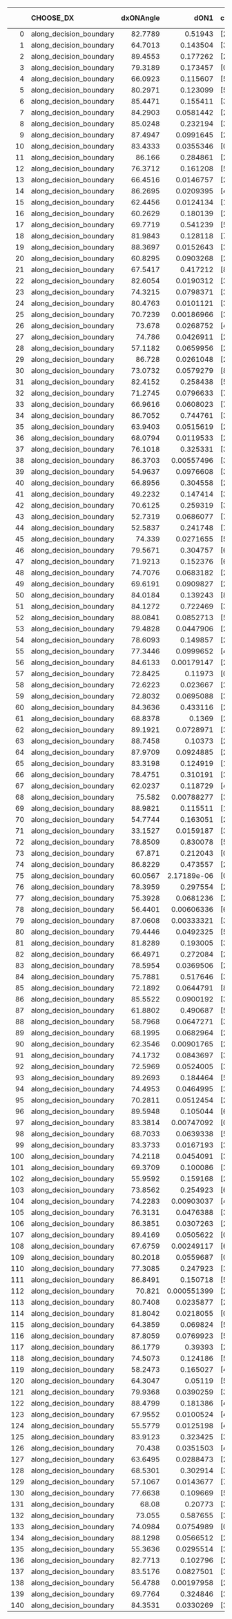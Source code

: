 |     | CHOOSE_DX               |   dxONAngle |        dON1 | cIDON1   |   dON_patch_1 |   nTON |         dON |   dxOFFAngle |       dOFF1 | cIDOFF1   |   dOFF_patch_1 |   nTOFF |        dOFF | SUCCESS   |   nExp |   dual_point_id |   subpoint_time_seconds |   total_execution_time |        logp |       dOFF/dON | Vote dOFF>dON   |
|----:|:------------------------|------------:|------------:|:---------|--------------:|-------:|------------:|-------------:|------------:|:----------|---------------:|--------:|------------:|:----------|-------:|----------------:|------------------------:|-----------------------:|------------:|---------------:|:----------------|
|   0 | along_decision_boundary |     82.7789 | 0.51943     | [2 7]    |   0.51943     |      1 | 0.51943     |      72.2411 | 0.171545    | [2 7]     |    0.171545    |       1 | 0.171545    | False     |      1 |               1 |                4.70237  |                5.04445 |  0          |     0.330256   | False           |
|   1 | along_decision_boundary |     64.7013 | 0.143504    | [3 6]    |   0.143504    |      1 | 0.143504    |      64.3172 | 0.0854218   | [3 6]     |    0.0854218   |       1 | 0.0854218   | False     |      2 |               3 |                3.75282  |                8.84268 | -0.5        |     0.595258   | False           |
|   2 | along_decision_boundary |     89.4553 | 0.177262    | [2 7]    |   0.177262    |      1 | 0.177262    |      76.9976 | 0.171859    | [2 7]     |    0.171859    |       1 | 0.171859    | False     |      3 |               6 |                2.27614  |               11.2471  | -1          |     0.969523   | False           |
|   3 | along_decision_boundary |     79.3189 | 0.173457    | [0 1]    |   0.173457    |      1 | 0.173457    |      71.7752 | 0.0871793   | [0 1]     |    0.0871793   |       1 | 0.0871793   | False     |      4 |               8 |                2.14694  |               13.4502  | -1.5        |     0.502599   | False           |
|   4 | along_decision_boundary |     66.0923 | 0.115607    | [5 6]    |   0.115607    |      1 | 0.115607    |      71.4086 | 0.078656    | [5 6]     |    0.078656    |       1 | 0.078656    | False     |      5 |              12 |                1.51606  |               18.2594  | -2          |     0.680375   | False           |
|   5 | along_decision_boundary |     80.2971 | 0.123099    | [5 6]    |   0.123099    |      1 | 0.123099    |      80.477  | 0.411633    | [5 6]     |    0.411633    |       1 | 0.411633    | True      |      6 |              13 |                2.12902  |               20.3954  | -2.5        |     3.34393    | True            |
|   6 | along_decision_boundary |     85.4471 | 0.155411    | [3 4]    |   0.155411    |      1 | 0.155411    |      77.7527 | 0.151377    | [3 4]     |    0.151377    |       1 | 0.151377    | False     |      7 |              15 |                4.9493   |               25.3941  | -1.33333    |     0.974044   | False           |
|   7 | along_decision_boundary |     84.2903 | 0.0581442   | [2 8]    |   0.0581442   |      1 | 0.0581442   |      86.2695 | 0.000915187 | [2 8]     |    0.000915187 |       1 | 0.000915187 | False     |      8 |              16 |                1.30795  |               26.7126  | -1.78571    |     0.0157399  | False           |
|   8 | along_decision_boundary |     85.0248 | 0.232194    | [3 6]    |   0.232194    |      1 | 0.232194    |      86.3803 | 0.780411    | [3 6]     |    0.780411    |       1 | 0.780411    | True      |      9 |              17 |                4.92679  |               31.6478  | -2.25       |     3.36103    | True            |
|   9 | along_decision_boundary |     87.4947 | 0.0991645   | [2 3]    |   0.0991645   |      1 | 0.0991645   |      78.0448 | 0.278896    | [2 3]     |    0.278896    |       1 | 0.278896    | True      |     10 |              22 |                4.36713  |               37.6909  | -1.38889    |     2.81246    | True            |
|  10 | along_decision_boundary |     83.4333 | 0.0355346   | [0 8]    |   0.0355346   |      1 | 0.0355346   |      64.1258 | 0.161273    | [1 8]     |    0.161273    |       1 | 0.161273    | True      |     11 |              23 |                2.1885   |               39.8845  | -0.8        |     4.53848    | True            |
|  11 | along_decision_boundary |     86.166  | 0.284861    | [2 5]    |   0.284861    |      1 | 0.284861    |      82.6908 | 0.399396    | [2 5]     |    0.399396    |       1 | 0.399396    | True      |     12 |              24 |                4.4639   |               44.3565  | -0.409091   |     1.40207    | True            |
|  12 | along_decision_boundary |     76.3712 | 0.161208    | [5 9]    |   0.161208    |      1 | 0.161208    |      86.7673 | 0.226713    | [5 9]     |    0.226713    |       1 | 0.226713    | True      |     13 |              31 |                2.98457  |               56.7109  | -0.166667   |     1.40634    | True            |
|  13 | along_decision_boundary |     66.4516 | 0.0146757   | [2 7]    |   0.0146757   |      1 | 0.0146757   |      81.1528 | 0.111487    | [2 7]     |    0.111487    |       1 | 0.111487    | True      |     14 |              36 |                1.88902  |               63.3979  | -0.0384615  |     7.59673    | True            |
|  14 | along_decision_boundary |     86.2695 | 0.0209395   | [4 7]    |   0.0209395   |      1 | 0.0209395   |      86.821  | 0.0709166   | [4 7]     |    0.0709166   |       1 | 0.0709166   | True      |     15 |              37 |                1.76767  |               65.1736  | -0          |     3.38674    | True            |
|  15 | along_decision_boundary |     62.4456 | 0.0124134   | [1 9]    |   0.0124134   |      1 | 0.0124134   |      78.2255 | 0.0153719   | [0 9]     |    0.0153719   |       1 | 0.0153719   | True      |     16 |              38 |                1.27558  |               66.4551  | -0.0333333  |     1.23833    | True            |
|  16 | along_decision_boundary |     60.2629 | 0.180139    | [2 7]    |   0.180139    |      1 | 0.180139    |      62.6857 | 0.001277    | [2 7]     |    0.001277    |       1 | 0.001277    | False     |     17 |              39 |                2.71266  |               69.1728  | -0.125      |     0.00708897 | False           |
|  17 | along_decision_boundary |     69.7719 | 0.541239    | [5 9]    |   0.541239    |      1 | 0.541239    |      70.5531 | 0.0870202   | [5 9]     |    0.0870202   |       1 | 0.0870202   | False     |     18 |              42 |                4.1967   |               79.2966  | -0.0294118  |     0.16078    | False           |
|  18 | along_decision_boundary |     81.9843 | 0.128118    | [7 9]    |   0.128118    |      1 | 0.128118    |      79.1343 | 0.369957    | [7 9]     |    0.369957    |       1 | 0.369957    | True      |     19 |              44 |                5.12148  |               84.4632  | -0          |     2.88764    | True            |
|  19 | along_decision_boundary |     88.3697 | 0.0152643   | [3 7]    |   0.0152643   |      1 | 0.0152643   |      81.0893 | 0.482943    | [3 7]     |    0.482943    |       1 | 0.482943    | True      |     20 |              45 |                6.13429  |               90.6073  | -0.0263158  |    31.6387     | True            |
|  20 | along_decision_boundary |     60.8295 | 0.0903268   | [2 6]    |   0.0903268   |      1 | 0.0903268   |      72.8957 | 0.123912    | [2 6]     |    0.123912    |       1 | 0.123912    | True      |     21 |              46 |                2.26098  |               92.8742  | -0.1        |     1.37182    | True            |
|  21 | along_decision_boundary |     67.5417 | 0.417212    | [8 9]    |   0.417212    |      1 | 0.417212    |      78.6743 | 0.13195     | [8 9]     |    0.13195     |       1 | 0.13195     | False     |     22 |              49 |                3.53171  |               96.4932  | -0.214286   |     0.316267   | False           |
|  22 | along_decision_boundary |     82.6054 | 0.0190312   | [3 7]    |   0.0190312   |      1 | 0.0190312   |      79.5972 | 0.346367    | [3 7]     |    0.346367    |       1 | 0.346367    | True      |     23 |              54 |                2.97507  |              101.297   | -0.0909091  |    18.1999     | True            |
|  23 | along_decision_boundary |     74.3215 | 0.0798371   | [3 5]    |   0.0798371   |      1 | 0.0798371   |      81.4998 | 0.0115333   | [3 5]     |    0.0115333   |       1 | 0.0115333   | False     |     24 |              55 |                1.87058  |              103.173   | -0.195652   |     0.14446    | False           |
|  24 | along_decision_boundary |     80.4763 | 0.0101121   | [3 5]    |   0.0101121   |      1 | 0.0101121   |      81.6249 | 0.314223    | [3 5]     |    0.314223    |       1 | 0.314223    | True      |     25 |              58 |                2.00846  |              105.283   | -0.0833333  |    31.0739     | True            |
|  25 | along_decision_boundary |     70.7239 | 0.00186966  | [3 5]    |   0.00186966  |      1 | 0.00186966  |      72.7318 | 0.283671    | [3 5]     |    0.283671    |       1 | 0.283671    | True      |     26 |              59 |                1.7405   |              107.032   | -0.18       |   151.723      | True            |
|  26 | along_decision_boundary |     73.678  | 0.0268752   | [4 7]    |   0.0268752   |      1 | 0.0268752   |      64.6858 | 0.111525    | [4 7]     |    0.111525    |       1 | 0.111525    | True      |     27 |              61 |                2.05008  |              109.145   | -0.307692   |     4.14972    | True            |
|  27 | along_decision_boundary |     74.786  | 0.0426911   | [2 6]    |   0.0426911   |      1 | 0.0426911   |      89.4039 | 0.592839    | [2 6]     |    0.592839    |       1 | 0.592839    | True      |     28 |              62 |                3.53052  |              112.684   | -0.462963   |    13.8867     | True            |
|  28 | along_decision_boundary |     57.1182 | 0.0659956   | [2 4]    |   0.0659956   |      1 | 0.0659956   |      64.2432 | 0.192517    | [2 4]     |    0.192517    |       1 | 0.192517    | True      |     29 |              64 |                2.50605  |              122.695   | -0.642857   |     2.91711    | True            |
|  29 | along_decision_boundary |     86.728  | 0.0261048   | [2 5]    |   0.0261048   |      1 | 0.0261048   |      87.2324 | 0.051353    | [2 5]     |    0.051353    |       1 | 0.051353    | True      |     30 |              71 |                0.928337 |              123.927   | -0.844828   |     1.96719    | True            |
|  30 | along_decision_boundary |     73.0732 | 0.0579279   | [8 9]    |   0.0579279   |      1 | 0.0579279   |      79.7871 | 0.0352087   | [8 9]     |    0.0352087   |       1 | 0.0352087   | False     |     31 |              73 |                0.917833 |              124.892   | -1.06667    |     0.607801   | False           |
|  31 | along_decision_boundary |     82.4152 | 0.258438    | [5 6]    |   0.258438    |      1 | 0.258438    |      76.09   | 0.0370872   | [5 6]     |    0.0370872   |       1 | 0.0370872   | False     |     32 |              75 |                2.70578  |              127.66    | -0.790323   |     0.143505   | False           |
|  32 | along_decision_boundary |     71.2745 | 0.0796633   | [7 9]    |   0.0796633   |      1 | 0.0796633   |      74.7006 | 0.0553885   | [7 9]     |    0.0553885   |       1 | 0.0553885   | False     |     33 |              78 |                2.25961  |              132.054   | -0.5625     |     0.695282   | False           |
|  33 | along_decision_boundary |     66.9616 | 0.0608023   | [7 9]    |   0.0608023   |      1 | 0.0608023   |      76.9296 | 0.0827439   | [7 9]     |    0.0827439   |       1 | 0.0827439   | True      |     34 |              79 |                1.96581  |              134.028   | -0.378788   |     1.36087    | True            |
|  34 | along_decision_boundary |     86.7052 | 0.744761    | [3 5]    |   0.744761    |      1 | 0.744761    |      63.9196 | 0.056066    | [3 5]     |    0.056066    |       1 | 0.056066    | False     |     35 |              86 |                2.62939  |              142.444   | -0.529412   |     0.0752806  | False           |
|  35 | along_decision_boundary |     63.9403 | 0.0515619   | [2 6]    |   0.0515619   |      1 | 0.0515619   |      73.6753 | 0.0434575   | [2 6]     |    0.0434575   |       1 | 0.0434575   | False     |     36 |              87 |                1.39673  |              143.846   | -0.357143   |     0.842822   | False           |
|  36 | along_decision_boundary |     68.0794 | 0.0119533   | [2 6]    |   0.0119533   |      1 | 0.0119533   |      79.4553 | 0.0765747   | [2 6]     |    0.0765747   |       1 | 0.0765747   | True      |     37 |              88 |                1.4503   |              145.302   | -0.222222   |     6.40616    | True            |
|  37 | along_decision_boundary |     76.1018 | 0.325331    | [3 6]    |   0.325331    |      1 | 0.325331    |      75.997  | 0.319173    | [3 6]     |    0.319173    |       1 | 0.319173    | False     |     38 |              95 |                3.89923  |              154.915   | -0.337838   |     0.981074   | False           |
|  38 | along_decision_boundary |     86.3703 | 0.00557496  | [3 7]    |   0.00557496  |      1 | 0.00557496  |      87.0007 | 0.242903    | [3 7]     |    0.242903    |       1 | 0.242903    | True      |     39 |              99 |                2.6514   |              160.066   | -0.210526   |    43.5703     | True            |
|  39 | along_decision_boundary |     54.9637 | 0.0976608   | [3 6]    |   0.0976608   |      1 | 0.0976608   |      56.7888 | 0.115371    | [3 6]     |    0.115371    |       1 | 0.115371    | True      |     40 |             100 |                2.66794  |              162.743   | -0.320513   |     1.18135    | True            |
|  40 | along_decision_boundary |     66.8956 | 0.304558    | [2 6]    |   0.304558    |      1 | 0.304558    |      75.1875 | 0.203049    | [2 6]     |    0.203049    |       1 | 0.203049    | False     |     41 |             104 |                2.03262  |              170.821   | -0.45       |     0.666699   | False           |
|  41 | along_decision_boundary |     49.2232 | 0.147414    | [3 5]    |   0.147414    |      1 | 0.147414    |      72.867  | 0.0828935   | [3 5]     |    0.0828935   |       1 | 0.0828935   | False     |     42 |             108 |                2.06651  |              173.055   | -0.304878   |     0.562319   | False           |
|  42 | along_decision_boundary |     70.6125 | 0.259319    | [3 6]    |   0.259319    |      1 | 0.259319    |      73.7403 | 0.0508066   | [3 6]     |    0.0508066   |       1 | 0.0508066   | False     |     43 |             117 |                4.08449  |              183.995   | -0.190476   |     0.195923   | False           |
|  43 | along_decision_boundary |     52.7319 | 0.0686077   | [7 9]    |   0.0686077   |      1 | 0.0686077   |      56.247  | 0.140932    | [7 9]     |    0.140932    |       1 | 0.140932    | True      |     44 |             118 |                2.18261  |              186.186   | -0.104651   |     2.05417    | True            |
|  44 | along_decision_boundary |     52.5837 | 0.241748    | [7 9]    |   0.241748    |      1 | 0.241748    |      54.7685 | 0.0299282   | [7 9]     |    0.0299282   |       1 | 0.0299282   | False     |     45 |             119 |                1.80885  |              188.001   | -0.181818   |     0.123799   | False           |
|  45 | along_decision_boundary |     74.339  | 0.0271655   | [5 7]    |   0.0271655   |      1 | 0.0271655   |      69.428  | 0.0342004   | [5 7]     |    0.0342004   |       1 | 0.0342004   | True      |     46 |             120 |                1.22936  |              189.239   | -0.1        |     1.25896    | True            |
|  46 | along_decision_boundary |     79.5671 | 0.304757    | [6 7]    |   0.304757    |      1 | 0.304757    |      74.9295 | 0.317544    | [6 7]     |    0.317544    |       1 | 0.317544    | True      |     47 |             125 |                4.82162  |              197.028   | -0.173913   |     1.04196    | True            |
|  47 | along_decision_boundary |     71.9213 | 0.152376    | [6 9]    |   0.152376    |      1 | 0.152376    |      76.3806 | 0.306353    | [6 9]     |    0.306353    |       1 | 0.306353    | True      |     48 |             127 |                1.86596  |              198.963   | -0.265957   |     2.01051    | True            |
|  48 | along_decision_boundary |     74.7076 | 0.0683182   | [2 4]    |   0.0683182   |      1 | 0.0683182   |      58.3523 | 0.0184562   | [2 4]     |    0.0184562   |       1 | 0.0184562   | False     |     49 |             130 |                1.3034   |              200.347   | -0.375      |     0.27015    | False           |
|  49 | along_decision_boundary |     69.6191 | 0.0909827   | [2 6]    |   0.0909827   |      1 | 0.0909827   |      77.2755 | 0.0154509   | [2 6]     |    0.0154509   |       1 | 0.0154509   | False     |     50 |             132 |                2.28009  |              202.68    | -0.255102   |     0.169822   | False           |
|  50 | along_decision_boundary |     84.0184 | 0.139243    | [8 9]    |   0.139243    |      1 | 0.139243    |      75.1405 | 0.452596    | [8 9]     |    0.452596    |       1 | 0.452596    | True      |     51 |             138 |                4.17323  |              212.532   | -0.16       |     3.25041    | True            |
|  51 | along_decision_boundary |     84.1272 | 0.722469    | [3 5]    |   0.722469    |      1 | 0.722469    |      66.8727 | 0.346426    | [3 5]     |    0.346426    |       1 | 0.346426    | False     |     52 |             139 |                5.68668  |              218.224   | -0.245098   |     0.479503   | False           |
|  52 | along_decision_boundary |     88.0841 | 0.0852713   | [5 6]    |   0.0852713   |      1 | 0.0852713   |      72.2735 | 0.0320551   | [5 6]     |    0.0320551   |       1 | 0.0320551   | False     |     53 |             142 |                1.8299   |              220.139   | -0.153846   |     0.375919   | False           |
|  53 | along_decision_boundary |     79.4828 | 0.0447906   | [2 7]    |   0.0447906   |      1 | 0.0447906   |      78.1744 | 0.033451    | [2 7]     |    0.033451    |       1 | 0.033451    | False     |     54 |             147 |                1.4342   |              227.679   | -0.0849057  |     0.74683    | False           |
|  54 | along_decision_boundary |     78.6093 | 0.149857    | [2 4]    |   0.149857    |      1 | 0.149857    |      57.7837 | 0.0182934   | [2 4]     |    0.0182934   |       1 | 0.0182934   | False     |     55 |             148 |                2.32515  |              230.009   | -0.037037   |     0.122072   | False           |
|  55 | along_decision_boundary |     77.3446 | 0.0999652   | [4 7]    |   0.0999652   |      1 | 0.0999652   |      80.6128 | 0.176263    | [4 7]     |    0.176263    |       1 | 0.176263    | True      |     56 |             149 |                3.11242  |              233.126   | -0.00909091 |     1.76325    | True            |
|  56 | along_decision_boundary |     84.6133 | 0.00179147  | [2 6]    |   0.00179147  |      1 | 0.00179147  |      86.0428 | 0.141189    | [2 6]     |    0.141189    |       1 | 0.141189    | True      |     57 |             152 |                1.38353  |              238.345   | -0.0357143  |    78.8116     | True            |
|  57 | along_decision_boundary |     72.8425 | 0.11973     | [0 1]    |   0.11973     |      1 | 0.11973     |      76.7892 | 0.0589996   | [0 1]     |    0.0589996   |       1 | 0.0589996   | False     |     58 |             153 |                1.46346  |              239.813   | -0.0789474  |     0.492773   | False           |
|  58 | along_decision_boundary |     72.6223 | 0.023667    | [3 4]    |   0.023667    |      1 | 0.023667    |      69.8418 | 0.0345101   | [3 4]     |    0.0345101   |       1 | 0.0345101   | True      |     59 |             154 |                1.35845  |              241.181   | -0.0344828  |     1.45815    | True            |
|  59 | along_decision_boundary |     72.8032 | 0.0695088   | [3 4]    |   0.0695088   |      1 | 0.0695088   |      79.3211 | 0.168088    | [3 4]     |    0.168088    |       1 | 0.168088    | True      |     60 |             156 |                1.89894  |              243.134   | -0.0762712  |     2.41823    | True            |
|  60 | along_decision_boundary |     84.3636 | 0.433116    | [2 7]    |   0.433116    |      1 | 0.433116    |      72.4325 | 0.0406959   | [2 7]     |    0.0406959   |       1 | 0.0406959   | False     |     61 |             157 |                2.43063  |              245.573   | -0.133333   |     0.0939608  | False           |
|  61 | along_decision_boundary |     68.8378 | 0.1369      | [2 5]    |   0.1369      |      1 | 0.1369      |      75.9842 | 0.0302456   | [2 5]     |    0.0302456   |       1 | 0.0302456   | False     |     62 |             158 |                1.71532  |              247.296   | -0.0737705  |     0.220932   | False           |
|  62 | along_decision_boundary |     89.1921 | 0.0728971   | [3 7]    |   0.0728971   |      1 | 0.0728971   |      87.8799 | 0.00556923  | [3 7]     |    0.00556923  |       1 | 0.00556923  | False     |     63 |             160 |                1.13707  |              248.493   | -0.0322581  |     0.0763986  | False           |
|  63 | along_decision_boundary |     88.7458 | 0.10373     | [2 7]    |   0.10373     |      1 | 0.10373     |      84.2182 | 0.0472826   | [2 7]     |    0.0472826   |       1 | 0.0472826   | False     |     64 |             162 |                1.74905  |              250.308   | -0.00793651 |     0.455822   | False           |
|  64 | along_decision_boundary |     87.9709 | 0.0924885   | [2 6]    |   0.0924885   |      1 | 0.0924885   |      88.6624 | 0.0936019   | [2 6]     |    0.0936019   |       1 | 0.0936019   | True      |     65 |             163 |                1.17421  |              251.49    | -0          |     1.01204    | True            |
|  65 | along_decision_boundary |     83.3198 | 0.124919    | [1 7]    |   0.124919    |      1 | 0.124919    |      76.6866 | 0.28057     | [0 7]     |    0.28057     |       1 | 0.28057     | True      |     66 |             164 |                3.71215  |              255.208   | -0.00769231 |     2.24601    | True            |
|  66 | along_decision_boundary |     78.4751 | 0.310191    | [3 9]    |   0.310191    |      1 | 0.310191    |      72.5705 | 0.00585913  | [3 9]     |    0.00585913  |       1 | 0.00585913  | False     |     67 |             166 |                3.76042  |              259.019   | -0.030303   |     0.0188888  | False           |
|  67 | along_decision_boundary |     62.0237 | 0.118729    | [4 7]    |   0.118729    |      1 | 0.118729    |      61.9304 | 0.273119    | [4 7]     |    0.273119    |       1 | 0.273119    | True      |     68 |             168 |                1.67479  |              263.773   | -0.00746269 |     2.30035    | True            |
|  68 | along_decision_boundary |     75.582  | 0.00788277  | [3 5]    |   0.00788277  |      1 | 0.00788277  |      77.1218 | 0.0960219   | [3 5]     |    0.0960219   |       1 | 0.0960219   | True      |     69 |             169 |                1.55108  |              265.33    | -0.0294118  |    12.1812     | True            |
|  69 | along_decision_boundary |     88.9821 | 0.115511    | [1 2]    |   0.115511    |      1 | 0.115511    |      82.8241 | 0.0453485   | [0 2]     |    0.0453485   |       1 | 0.0453485   | False     |     70 |             171 |                1.85118  |              267.23    | -0.0652174  |     0.392592   | False           |
|  70 | along_decision_boundary |     54.7744 | 0.163051    | [2 7]    |   0.163051    |      1 | 0.163051    |      65.8648 | 0.06052     | [2 7]     |    0.06052     |       1 | 0.06052     | False     |     71 |             174 |                1.77171  |              269.126   | -0.0285714  |     0.371173   | False           |
|  71 | along_decision_boundary |     33.1527 | 0.0159187   | [3 6]    |   0.0159187   |      1 | 0.0159187   |      41.2645 | 0.0484328   | [3 6]     |    0.0484328   |       1 | 0.0484328   | True      |     72 |             177 |                1.47692  |              273.174   | -0.00704225 |     3.0425     | True            |
|  72 | along_decision_boundary |     78.8509 | 0.830078    | [5 7]    |   0.830078    |      1 | 0.830078    |      57.5375 | 0.08874     | [5 7]     |    0.08874     |       1 | 0.08874     | False     |     73 |             178 |                7.68762  |              280.87    | -0.0277778  |     0.106906   | False           |
|  73 | along_decision_boundary |     67.871  | 0.212043    | [0 1]    |   0.212043    |      1 | 0.212043    |      68.0872 | 0.120221    | [0 1]     |    0.120221    |       1 | 0.120221    | False     |     74 |             179 |                1.32152  |              282.203   | -0.00684932 |     0.566965   | False           |
|  74 | along_decision_boundary |     86.8229 | 0.473557    | [2 8]    |   0.473557    |      1 | 0.473557    |      76.6927 | 0.293175    | [2 8]     |    0.293175    |       1 | 0.293175    | False     |     75 |             180 |                4.24815  |              286.459   | -0          |     0.619092   | False           |
|  75 | along_decision_boundary |     60.0567 | 2.17189e-06 | [0 9]    |   2.17189e-06 |      1 | 2.17189e-06 |      89.6164 | 0.0324201   | [1 9]     |    0.0324201   |       1 | 0.0324201   | True      |     76 |             182 |                1.49361  |              288.015   | -0.00666667 | 14927.1        | True            |
|  76 | along_decision_boundary |     78.3959 | 0.297554    | [2 6]    |   0.297554    |      1 | 0.297554    |      79.7063 | 0.0106099   | [2 6]     |    0.0106099   |       1 | 0.0106099   | False     |     77 |             184 |                1.62824  |              289.694   | -0          |     0.0356569  | False           |
|  77 | along_decision_boundary |     75.3928 | 0.0681236   | [2 5]    |   0.0681236   |      1 | 0.0681236   |      74.5829 | 0.0122888   | [2 5]     |    0.0122888   |       1 | 0.0122888   | False     |     78 |             187 |                1.95036  |              296.095   | -0.00649351 |     0.180389   | False           |
|  78 | along_decision_boundary |     56.4401 | 0.00606336  | [6 9]    |   0.00606336  |      1 | 0.00606336  |      64.9873 | 0.559755    | [6 9]     |    0.559755    |       1 | 0.559755    | True      |     79 |             191 |                3.56709  |              303.868   | -0.025641   |    92.3176     | True            |
|  79 | along_decision_boundary |     87.0608 | 0.00333321  | [3 5]    |   0.00333321  |      1 | 0.00333321  |      86.0258 | 0.40738     | [3 5]     |    0.40738     |       1 | 0.40738     | True      |     80 |             194 |                2.53253  |              309.395   | -0.00632911 |   122.218      | True            |
|  80 | along_decision_boundary |     79.4446 | 0.0492325   | [5 8]    |   0.0492325   |      1 | 0.0492325   |      84.7864 | 0.0567417   | [5 8]     |    0.0567417   |       1 | 0.0567417   | True      |     81 |             201 |                2.28385  |              320.058   | -0          |     1.15253    | True            |
|  81 | along_decision_boundary |     81.8289 | 0.193005    | [3 5]    |   0.193005    |      1 | 0.193005    |      80.5582 | 0.0429499   | [3 5]     |    0.0429499   |       1 | 0.0429499   | False     |     82 |             202 |                1.78664  |              321.85    | -0.00617284 |     0.222533   | False           |
|  82 | along_decision_boundary |     66.4971 | 0.272084    | [2 6]    |   0.272084    |      1 | 0.272084    |      67.5788 | 1.03888     | [2 6]     |    1.03888     |       1 | 1.03888     | True      |     83 |             203 |                6.44172  |              328.297   | -0          |     3.81822    | True            |
|  83 | along_decision_boundary |     78.5954 | 0.0369506   | [2 7]    |   0.0369506   |      1 | 0.0369506   |      80.0342 | 0.0900353   | [2 7]     |    0.0900353   |       1 | 0.0900353   | True      |     84 |             206 |                2.01831  |              334.487   | -0.0060241  |     2.43664    | True            |
|  84 | along_decision_boundary |     75.7881 | 0.517646    | [3 6]    |   0.517646    |      1 | 0.517646    |      76.4862 | 0.285187    | [3 6]     |    0.285187    |       1 | 0.285187    | False     |     85 |             208 |                3.53647  |              338.079   | -0.0238095  |     0.550931   | False           |
|  85 | along_decision_boundary |     72.1892 | 0.0644791   | [8 9]    |   0.0644791   |      1 | 0.0644791   |      68.062  | 0.0681762   | [8 9]     |    0.0681762   |       1 | 0.0681762   | True      |     86 |             210 |                1.68006  |              339.794   | -0.00588235 |     1.05734    | True            |
|  86 | along_decision_boundary |     85.5522 | 0.0900192   | [3 7]    |   0.0900192   |      1 | 0.0900192   |      89.9665 | 0.0807312   | [3 7]     |    0.0807312   |       1 | 0.0807312   | False     |     87 |             212 |                2.16914  |              342.029   | -0.0232558  |     0.896822   | False           |
|  87 | along_decision_boundary |     61.8802 | 0.490687    | [5 6]    |   0.490687    |      1 | 0.490687    |      49.6899 | 0.17865     | [5 6]     |    0.17865     |       1 | 0.17865     | False     |     88 |             213 |                5.06726  |              347.104   | -0.00574713 |     0.364081   | False           |
|  88 | along_decision_boundary |     58.7968 | 0.0647271   | [3 8]    |   0.0647271   |      1 | 0.0647271   |      63.9591 | 0.0263015   | [3 8]     |    0.0263015   |       1 | 0.0263015   | False     |     89 |             215 |                1.25123  |              348.418   | -0          |     0.406345   | False           |
|  89 | along_decision_boundary |     68.1995 | 0.0682964   | [2 3]    |   0.0682964   |      1 | 0.0682964   |      80.2318 | 0.0109677   | [2 3]     |    0.0109677   |       1 | 0.0109677   | False     |     90 |             219 |                1.38029  |              349.937   | -0.00561798 |     0.16059    | False           |
|  90 | along_decision_boundary |     62.3546 | 0.00901765  | [2 3]    |   0.00901765  |      1 | 0.00901765  |      49.5491 | 0.0129496   | [2 3]     |    0.0129496   |       1 | 0.0129496   | True      |     91 |             220 |                0.996011 |              350.939   | -0.0222222  |     1.43603    | True            |
|  91 | along_decision_boundary |     74.1732 | 0.0843697   | [3 7]    |   0.0843697   |      1 | 0.0843697   |      74.6345 | 0.688691    | [3 7]     |    0.688691    |       1 | 0.688691    | True      |     92 |             223 |                3.86304  |              357.217   | -0.00549451 |     8.16278    | True            |
|  92 | along_decision_boundary |     72.5969 | 0.0524005   | [3 6]    |   0.0524005   |      1 | 0.0524005   |      65.3272 | 0.0516843   | [3 6]     |    0.0516843   |       1 | 0.0516843   | False     |     93 |             227 |                1.16211  |              358.514   | -0          |     0.986333   | False           |
|  93 | along_decision_boundary |     89.2693 | 0.184464    | [5 6]    |   0.184464    |      1 | 0.184464    |      70.5183 | 0.108248    | [5 6]     |    0.108248    |       1 | 0.108248    | False     |     94 |             228 |                2.34513  |              360.865   | -0.00537634 |     0.586822   | False           |
|  94 | along_decision_boundary |     74.4953 | 0.0464995   | [3 9]    |   0.0464995   |      1 | 0.0464995   |      78.122  | 0.145807    | [3 9]     |    0.145807    |       1 | 0.145807    | True      |     95 |             229 |                3.14809  |              364.019   | -0.0212766  |     3.13568    | True            |
|  95 | along_decision_boundary |     70.2811 | 0.0512454   | [2 3]    |   0.0512454   |      1 | 0.0512454   |      72.7164 | 0.228753    | [2 3]     |    0.228753    |       1 | 0.228753    | True      |     96 |             230 |                5.70005  |              369.726   | -0.00526316 |     4.46387    | True            |
|  96 | along_decision_boundary |     89.5948 | 0.105044    | [6 9]    |   0.105044    |      1 | 0.105044    |      81.5951 | 0.0353861   | [6 9]     |    0.0353861   |       1 | 0.0353861   | False     |     97 |             231 |                1.09219  |              370.826   | -0          |     0.336868   | False           |
|  97 | along_decision_boundary |     83.3814 | 0.00747092  | [0 5]    |   0.00747092  |      1 | 0.00747092  |      87.9167 | 0.55181     | [1 5]     |    0.55181     |       1 | 0.55181     | True      |     98 |             236 |                5.76761  |              378.739   | -0.00515464 |    73.861      | True            |
|  98 | along_decision_boundary |     68.7033 | 0.0639338   | [5 7]    |   0.0639338   |      1 | 0.0639338   |      62.4117 | 0.190949    | [5 7]     |    0.190949    |       1 | 0.190949    | True      |     99 |             238 |                2.40753  |              381.21    | -0          |     2.98667    | True            |
|  99 | along_decision_boundary |     83.3733 | 0.0167193   | [3 7]    |   0.0167193   |      1 | 0.0167193   |      84.4958 | 0.0657799   | [3 7]     |    0.0657799   |       1 | 0.0657799   | True      |    100 |             239 |                1.39736  |              382.619   | -0.00505051 |     3.93436    | True            |
| 100 | along_decision_boundary |     74.2118 | 0.0454091   | [3 5]    |   0.0454091   |      1 | 0.0454091   |      83.3022 | 0.0379311   | [3 5]     |    0.0379311   |       1 | 0.0379311   | False     |    101 |             240 |                1.08001  |              383.707   | -0.02       |     0.835321   | False           |
| 101 | along_decision_boundary |     69.3709 | 0.100086    | [3 6]    |   0.100086    |      1 | 0.100086    |      67.3159 | 0.360366    | [3 6]     |    0.360366    |       1 | 0.360366    | True      |    102 |             246 |                2.78868  |              389.305   | -0.0049505  |     3.60055    | True            |
| 102 | along_decision_boundary |     55.9592 | 0.159168    | [2 9]    |   0.159168    |      1 | 0.159168    |      51.6668 | 0.195761    | [2 9]     |    0.195761    |       1 | 0.195761    | True      |    103 |             247 |                2.4412   |              391.751   | -0.0196078  |     1.2299     | True            |
| 103 | along_decision_boundary |     73.8562 | 0.254923    | [6 9]    |   0.254923    |      1 | 0.254923    |      76.05   | 0.131173    | [6 9]     |    0.131173    |       1 | 0.131173    | False     |    104 |             250 |                2.40265  |              395.62    | -0.0436893  |     0.514558   | False           |
| 104 | along_decision_boundary |     74.2283 | 0.00903037  | [4 6]    |   0.00903037  |      1 | 0.00903037  |      81.5996 | 0.0117832   | [4 6]     |    0.0117832   |       1 | 0.0117832   | True      |    105 |             252 |                1.00581  |              398.413   | -0.0192308  |     1.30484    | True            |
| 105 | along_decision_boundary |     76.3131 | 0.0476388   | [3 5]    |   0.0476388   |      1 | 0.0476388   |      86.3056 | 0.182688    | [3 5]     |    0.182688    |       1 | 0.182688    | True      |    106 |             255 |                1.35449  |              399.839   | -0.0428571  |     3.83486    | True            |
| 106 | along_decision_boundary |     86.3851 | 0.0307263   | [2 3]    |   0.0307263   |      1 | 0.0307263   |      87.3765 | 0.204188    | [2 3]     |    0.204188    |       1 | 0.204188    | True      |    107 |             260 |                2.70689  |              418.935   | -0.0754717  |     6.64539    | True            |
| 107 | along_decision_boundary |     89.4169 | 0.0505622   | [0 1]    |   0.0505622   |      1 | 0.0505622   |      72.9121 | 0.0458327   | [0 1]     |    0.0458327   |       1 | 0.0458327   | False     |    108 |             263 |                1.37864  |              420.413   | -0.116822   |     0.906462   | False           |
| 108 | along_decision_boundary |     67.6759 | 0.00249117  | [6 7]    |   0.00249117  |      1 | 0.00249117  |      74.2826 | 0.453915    | [6 7]     |    0.453915    |       1 | 0.453915    | True      |    109 |             264 |                3.28821  |              423.711   | -0.0740741  |   182.209      | True            |
| 109 | along_decision_boundary |     80.2018 | 0.0559687   | [0 1]    |   0.0559687   |      1 | 0.0559687   |      81.4051 | 0.062287    | [0 1]     |    0.062287    |       1 | 0.062287    | True      |    110 |             267 |                1.68432  |              427.39    | -0.114679   |     1.11289    | True            |
| 110 | along_decision_boundary |     77.3085 | 0.247923    | [3 5]    |   0.247923    |      1 | 0.247923    |      73.2085 | 0.0491228   | [3 5]     |    0.0491228   |       1 | 0.0491228   | False     |    111 |             270 |                2.82663  |              430.337   | -0.163636   |     0.198137   | False           |
| 111 | along_decision_boundary |     86.8491 | 0.150718    | [5 6]    |   0.150718    |      1 | 0.150718    |      83.397  | 0.014399    | [5 6]     |    0.014399    |       1 | 0.014399    | False     |    112 |             271 |                1.17152  |              431.519   | -0.112613   |     0.0955365  | False           |
| 112 | along_decision_boundary |     70.821  | 0.000551399 | [2 6]    |   0.000551399 |      1 | 0.000551399 |      80.982  | 0.09304     | [2 6]     |    0.09304     |       1 | 0.09304     | True      |    113 |             274 |                1.63654  |              433.238   | -0.0714286  |   168.734      | True            |
| 113 | along_decision_boundary |     80.7408 | 0.0235877   | [2 9]    |   0.0235877   |      1 | 0.0235877   |      81.0821 | 0.0564494   | [2 9]     |    0.0564494   |       1 | 0.0564494   | True      |    114 |             276 |                1.38426  |              434.677   | -0.110619   |     2.39317    | True            |
| 114 | along_decision_boundary |     81.8042 | 0.0218055   | [0 8]    |   0.0218055   |      1 | 0.0218055   |      49.8053 | 0.262025    | [1 8]     |    0.262025    |       1 | 0.262025    | True      |    115 |             278 |                2.87231  |              437.597   | -0.157895   |    12.0165     | True            |
| 115 | along_decision_boundary |     64.3859 | 0.069824    | [5 9]    |   0.069824    |      1 | 0.069824    |      67.7425 | 0.0659061   | [5 9]     |    0.0659061   |       1 | 0.0659061   | False     |    116 |             280 |                1.48194  |              439.14    | -0.213043   |     0.943888   | False           |
| 116 | along_decision_boundary |     87.8059 | 0.0769923   | [5 7]    |   0.0769923   |      1 | 0.0769923   |      72.4948 | 0.0037234   | [5 7]     |    0.0037234   |       1 | 0.0037234   | False     |    117 |             284 |                1.88635  |              441.147   | -0.155172   |     0.0483607  | False           |
| 117 | along_decision_boundary |     86.1779 | 0.39393     | [2 4]    |   0.39393     |      1 | 0.39393     |      82.3778 | 0.13947     | [2 4]     |    0.13947     |       1 | 0.13947     | False     |    118 |             295 |                2.47766  |              454.465   | -0.106838   |     0.354047   | False           |
| 118 | along_decision_boundary |     74.5073 | 0.124186    | [5 6]    |   0.124186    |      1 | 0.124186    |      77.3067 | 0.222292    | [5 6]     |    0.222292    |       1 | 0.222292    | True      |    119 |             297 |                2.26528  |              456.803   | -0.0677966  |     1.78999    | True            |
| 119 | along_decision_boundary |     58.2473 | 0.165027    | [4 7]    |   0.165027    |      1 | 0.165027    |      63.0346 | 0.0735912   | [4 7]     |    0.0735912   |       1 | 0.0735912   | False     |    120 |             298 |                1.70176  |              458.515   | -0.105042   |     0.445935   | False           |
| 120 | along_decision_boundary |     64.3047 | 0.05119     | [5 7]    |   0.05119     |      1 | 0.05119     |      84.6654 | 0.0726549   | [5 7]     |    0.0726549   |       1 | 0.0726549   | True      |    121 |             299 |                1.38323  |              459.903   | -0.0666667  |     1.41932    | True            |
| 121 | along_decision_boundary |     79.9368 | 0.0390259   | [3 5]    |   0.0390259   |      1 | 0.0390259   |      76.2704 | 0.0884606   | [3 5]     |    0.0884606   |       1 | 0.0884606   | True      |    122 |             301 |                2.26002  |              462.217   | -0.103306   |     2.26671    | True            |
| 122 | along_decision_boundary |     88.4799 | 0.181386    | [4 7]    |   0.181386    |      1 | 0.181386    |      70.7004 | 0.0351275   | [4 7]     |    0.0351275   |       1 | 0.0351275   | False     |    123 |             304 |                2.81853  |              465.125   | -0.147541   |     0.193662   | False           |
| 123 | along_decision_boundary |     67.9552 | 0.0100524   | [4 7]    |   0.0100524   |      1 | 0.0100524   |      76.1553 | 0.0307548   | [4 7]     |    0.0307548   |       1 | 0.0307548   | True      |    124 |             305 |                1.25988  |              466.391   | -0.101626   |     3.05945    | True            |
| 124 | along_decision_boundary |     55.5779 | 0.0125198   | [4 8]    |   0.0125198   |      1 | 0.0125198   |      66.1652 | 0.2071      | [4 8]     |    0.2071      |       1 | 0.2071      | True      |    125 |             309 |                1.84571  |              468.36    | -0.145161   |    16.5418     | True            |
| 125 | along_decision_boundary |     83.9123 | 0.323425    | [3 5]    |   0.323425    |      1 | 0.323425    |      67.0151 | 0.0116518   | [3 5]     |    0.0116518   |       1 | 0.0116518   | False     |    126 |             312 |                3.66344  |              472.15    | -0.196      |     0.0360262  | False           |
| 126 | along_decision_boundary |     70.438  | 0.0351503   | [4 6]    |   0.0351503   |      1 | 0.0351503   |      76.4211 | 0.033343    | [4 6]     |    0.033343    |       1 | 0.033343    | False     |    127 |             314 |                1.07811  |              474.743   | -0.142857   |     0.948585   | False           |
| 127 | along_decision_boundary |     63.6495 | 0.0288473   | [2 7]    |   0.0288473   |      1 | 0.0288473   |      61.5938 | 0.00292071  | [2 7]     |    0.00292071  |       1 | 0.00292071  | False     |    128 |             315 |                1.73928  |              476.493   | -0.0984252  |     0.101247   | False           |
| 128 | along_decision_boundary |     68.5301 | 0.302914    | [3 6]    |   0.302914    |      1 | 0.302914    |      68.7087 | 0.981075    | [3 6]     |    0.981075    |       1 | 0.981075    | True      |    129 |             322 |                7.65563  |              491.605   | -0.0625     |     3.23879    | True            |
| 129 | along_decision_boundary |     57.1067 | 0.0143677   | [7 9]    |   0.0143677   |      1 | 0.0143677   |      61.9211 | 0.247036    | [7 9]     |    0.247036    |       1 | 0.247036    | True      |    130 |             323 |                2.68914  |              494.301   | -0.0968992  |    17.1938     | True            |
| 130 | along_decision_boundary |     77.6638 | 0.109669    | [5 6]    |   0.109669    |      1 | 0.109669    |      84.9692 | 0.0711863   | [5 6]     |    0.0711863   |       1 | 0.0711863   | False     |    131 |             340 |                2.75779  |              513.457   | -0.138462   |     0.649101   | False           |
| 131 | along_decision_boundary |     68.08   | 0.20773     | [3 5]    |   0.20773     |      1 | 0.20773     |      63.0766 | 0.23625     | [3 5]     |    0.23625     |       1 | 0.23625     | True      |    132 |             342 |                2.36681  |              515.876   | -0.0954198  |     1.1373     | True            |
| 132 | along_decision_boundary |     73.055  | 0.587655    | [3 7]    |   0.587655    |      1 | 0.587655    |      67.2155 | 0.0428672   | [3 7]     |    0.0428672   |       1 | 0.0428672   | False     |    133 |             344 |                2.49238  |              518.413   | -0.136364   |     0.0729462  | False           |
| 133 | along_decision_boundary |     74.0984 | 0.0754989   | [0 1]    |   0.0754989   |      1 | 0.0754989   |      69.2403 | 0.195428    | [0 1]     |    0.195428    |       1 | 0.195428    | True      |    134 |             350 |                1.25133  |              523.972   | -0.093985   |     2.58849    | True            |
| 134 | along_decision_boundary |     88.1298 | 0.0566512   | [2 7]    |   0.0566512   |      1 | 0.0566512   |      83.1069 | 0.0515436   | [2 7]     |    0.0515436   |       1 | 0.0515436   | False     |    135 |             354 |                1.16295  |              525.277   | -0.134328   |     0.909841   | False           |
| 135 | along_decision_boundary |     55.3636 | 0.0295514   | [3 7]    |   0.0295514   |      1 | 0.0295514   |      59.9791 | 0.00839987  | [3 7]     |    0.00839987  |       1 | 0.00839987  | False     |    136 |             366 |                1.24344  |              529.993   | -0.0925926  |     0.284247   | False           |
| 136 | along_decision_boundary |     82.7713 | 0.102796    | [2 3]    |   0.102796    |      1 | 0.102796    |      84.0276 | 0.320967    | [2 3]     |    0.320967    |       1 | 0.320967    | True      |    137 |             367 |                3.61743  |              533.619   | -0.0588235  |     3.12235    | True            |
| 137 | along_decision_boundary |     83.5176 | 0.0827501   | [3 6]    |   0.0827501   |      1 | 0.0827501   |      79.234  | 0.273666    | [3 6]     |    0.273666    |       1 | 0.273666    | True      |    138 |             368 |                2.44234  |              536.071   | -0.0912409  |     3.30714    | True            |
| 138 | along_decision_boundary |     56.4788 | 0.00197958  | [2 4]    |   0.00197958  |      1 | 0.00197958  |      63.2671 | 0.190842    | [2 4]     |    0.190842    |       1 | 0.190842    | True      |    139 |             373 |                3.4553   |              539.723   | -0.130435   |    96.405      | True            |
| 139 | along_decision_boundary |     69.7764 | 0.324846    | [3 6]    |   0.324846    |      1 | 0.324846    |      75.4305 | 0.158185    | [3 6]     |    0.158185    |       1 | 0.158185    | False     |    140 |             375 |                2.27182  |              542.028   | -0.176259   |     0.486953   | False           |
| 140 | along_decision_boundary |     84.3531 | 0.0330269   | [3 6]    |   0.0330269   |      1 | 0.0330269   |      89.8077 | 0.354637    | [3 6]     |    0.354637    |       1 | 0.354637    | True      |    141 |             376 |                2.78797  |              544.825   | -0.128571   |    10.7378     | True            |